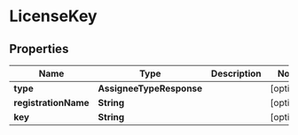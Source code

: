 

# LicenseKey


## Properties

| Name | Type | Description | Notes |
|------------ | ------------- | ------------- | -------------|
|**type** | **AssigneeTypeResponse** |  |  [optional] |
|**registrationName** | **String** |  |  [optional] |
|**key** | **String** |  |  [optional] |



